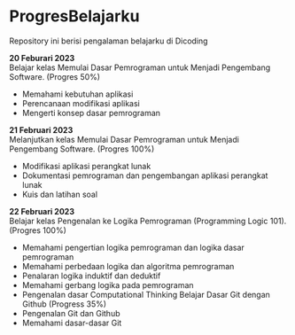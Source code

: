 # ProgresBelajarku
Repository ini berisi pengalaman belajarku di Dicoding

**20 Feburari 2023**  
Belajar kelas Memulai Dasar Pemrograman untuk Menjadi Pengembang Software. (Progres 50%)
  * Memahami kebutuhan aplikasi
  * Perencanaan modifikasi aplikasi
  * Mengerti konsep dasar pemrograman

**21 Februari 2023**  
Melanjutkan kelas Memulai Dasar Pemrograman untuk Menjadi Pengembang Software. (Progres 100%)
  * Modifikasi aplikasi perangkat lunak
  * Dokumentasi pemrograman dan pengembangan aplikasi perangkat lunak
  * Kuis dan latihan soal
  
**22 Februari 2023**  
Belajar kelas Pengenalan ke Logika Pemrograman (Programming Logic 101). (Progres 100%)
 * Memahami pengertian logika pemrograman dan logika dasar pemrograman
 * Memahami perbedaan logika dan algoritma pemrograman
 * Penalaran logika induktif dan deduktif
 * Memahami gerbang logika pada pemrograman
 * Pengenalan dasar Computational Thinking
Belajar Dasar Git dengan Github (Progress 35%)
 * Pengenalan Git dan Github
 * Memahami dasar-dasar Git


